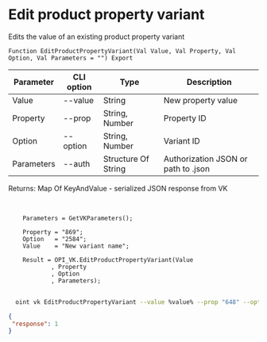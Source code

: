 ﻿---
sidebar_position: 6
---

# Edit product property variant
 Edits the value of an existing product property variant



`Function EditProductPropertyVariant(Val Value, Val Property, Val Option, Val Parameters = "") Export`

  | Parameter | CLI option | Type | Description |
  |-|-|-|-|
  | Value | --value | String | New property value |
  | Property | --prop | String, Number | Property ID |
  | Option | --option | String, Number | Variant ID |
  | Parameters | --auth | Structure Of String | Authorization JSON or path to .json |

  
  Returns:  Map Of KeyAndValue - serialized JSON response from VK

<br/>




```bsl title="Code example"
    Parameters = GetVKParameters();

    Property = "869";
    Option   = "2584";
    Value    = "New variant name";

    Result = OPI_VK.EditProductPropertyVariant(Value
            , Property
            , Option
            , Parameters);
```



```sh title="CLI command example"
    
  oint vk EditProductPropertyVariant --value %value% --prop "648" --option "2054" --auth "GetVKParameters()"

```

```json title="Result"
{
 "response": 1
}
```
